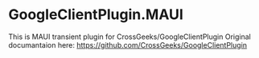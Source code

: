 # GoogleClientPlugin.MAUI

This is MAUI transient plugin for CrossGeeks/GoogleClientPlugin
Original documantaion here: https://github.com/CrossGeeks/GoogleClientPlugin
